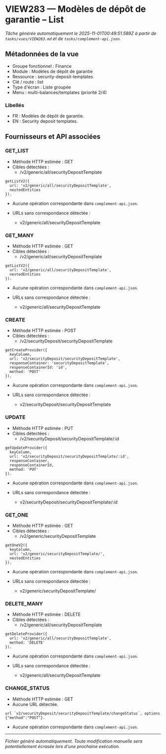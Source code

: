 # VIEW283 — Modèles de dépôt de garantie – List

_Tâche générée automatiquement le 2025-11-01T00:49:51.589Z à partir de `tasks/vues/VIEW283.md` et de `tasks/complement-api.json`._

## Métadonnées de la vue

- Groupe fonctionnel : Finance
- Module : Modèles de dépôt de garantie
- Ressource : security-deposit-templates
- Clé / route : list
- Type d'écran : Liste groupée
- Menu : multi-balances/templates (priorité 2/4)

### Libellés
- FR : Modèles de dépôt de garantie.
- EN : Security deposit templates.

## Fournisseurs et API associées

### GET_LIST

- Méthode HTTP estimée : GET
- Cibles détectées :
  - /v2/generic/all/securityDepositTemplate

```text
getListV2({
  url: 'v2/generic/all/securityDepositTemplate',
  nestedEntities
}).
```

- Aucune opération correspondante dans `complement-api.json`.

- URLs sans correspondance détectée :
  - v2/generic/all/securityDepositTemplate

### GET_MANY

- Méthode HTTP estimée : GET
- Cibles détectées :
  - /v2/generic/all/securityDepositTemplate

```text
getListV2({
  url: 'v2/generic/all/securityDepositTemplate',
  nestedEntities
}).
```

- Aucune opération correspondante dans `complement-api.json`.

- URLs sans correspondance détectée :
  - v2/generic/all/securityDepositTemplate

### CREATE

- Méthode HTTP estimée : POST
- Cibles détectées :
  - /v2/securityDeposit/securityDepositTemplate

```text
getCreateProvider({
  keyColumn,
  url: 'v2/securityDeposit/securityDepositTemplate',
  responseContainer: 'securityDepositTemplate',
  responseContainerId: 'id',
  method: 'POST'
}).
```

- Aucune opération correspondante dans `complement-api.json`.

- URLs sans correspondance détectée :
  - v2/securityDeposit/securityDepositTemplate

### UPDATE

- Méthode HTTP estimée : PUT
- Cibles détectées :
  - /v2/securityDeposit/securityDepositTemplate/:id

```text
getUpdateProvider({
  keyColumn,
  url: 'v2/securityDeposit/securityDepositTemplate/:id',
  responseContainer,
  responseContainerId,
  method: 'PUT'
}).
```

- Aucune opération correspondante dans `complement-api.json`.

- URLs sans correspondance détectée :
  - v2/securityDeposit/securityDepositTemplate/:id

### GET_ONE

- Méthode HTTP estimée : GET
- Cibles détectées :
  - /v2/generic/securityDepositTemplate

```text
getOneV2({
  keyColumn,
  url: 'v2/generic/securityDepositTemplate/',
  nestedEntities
}).
```

- Aucune opération correspondante dans `complement-api.json`.

- URLs sans correspondance détectée :
  - v2/generic/securityDepositTemplate/

### DELETE_MANY

- Méthode HTTP estimée : DELETE
- Cibles détectées :
  - /v2/generic/all/securityDepositTemplate

```text
getDeleteProvider({
  url: 'v2/generic/all/securityDepositTemplate',
  method: 'DELETE'
}).
```

- Aucune opération correspondante dans `complement-api.json`.

- URLs sans correspondance détectée :
  - v2/generic/all/securityDepositTemplate

### CHANGE_STATUS

- Méthode HTTP estimée : GET
- Aucune URL détectée.

```text
url `v2/securityDeposit/securityDepositTemplate/changeStatus`, options {"method":"POST"}.
```

- Aucune opération correspondante dans `complement-api.json`.

---

_Fichier généré automatiquement. Toute modification manuelle sera potentiellement écrasée lors d'une prochaine exécution._
